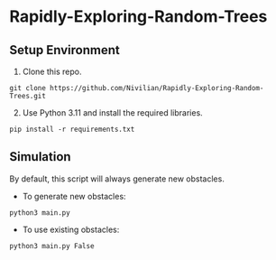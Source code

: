 # Rapidly-Exploring-Random-Trees
## Setup Environment

1. Clone this repo.

```terminal
git clone https://github.com/Nivilian/Rapidly-Exploring-Random-Trees.git
```
2. Use Python 3.11 and install the required libraries.

```terminal
pip install -r requirements.txt
```

## Simulation

By default, this script will always generate new obstacles.

- To generate new obstacles:
```
python3 main.py 
```
- To use existing obstacles:
```
python3 main.py False
```